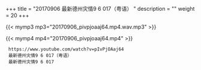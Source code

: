 +++
title = "20170906  最新德州灾情9 6 017（粤语） "
description = ""
weight = 20
+++

{{< mymp3 mp3="20170906_pivpjoaaj64.mp4.wav.mp3" >}}

{{< mymp4 mp4="20170906_pivpjoaaj64.mp4" >}}

     https://www.youtube.com/watch?v=pIvPjOAaj64 
     最新德州灾情9 6 017（粤语） 
     最新德州灾情9 6 017 
